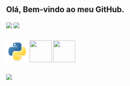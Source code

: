  ##  Olá, Bem-vindo ao meu GitHub. 
 ### 
<div> 
  <img height="160em" src="https://github-readme-stats.vercel.app/api?username=heitor-coelho&show_icons=true&theme=tokyonight"/>
  <img height="140em" src="https://github-readme-stats.vercel.app/api/top-langs/?username=heitor-coelho&layout=compact&theme=tokyonight&include_all_commits=true"/>
</div>

##

</div>  
    <img height="60px" width="60px" src="https://raw.githubusercontent.com/devicons/devicon/master/icons/python/python-original.svg"/> <img height="60px" width="60px" src="https://cdn.worldvectorlogo.com/logos/fastapi-1.svg"/> <img height="60px" width="60px" src="https://cdn.worldvectorlogo.com/logos/django-community.svg"/>
</div>

##
<a href="https://www.linkedin.com/in/heitor-coelho-60772916b/" target="_blank">
<img src="https://img.shields.io/badge/LinkedIn-0077B5?style=for-the-badge&logo=linkedin&logoColor=white"/>
</a>

